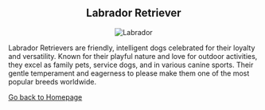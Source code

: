 <div align="center">
  <h2>Labrador Retriever</h2>
</div>
<p align=center>
  <img src="https://images.wagwalkingweb.com/media/daily_wag/blog_articles/hero/1670938235.1927571/fun-facts-about-labrador-retrievers.jpg" alt="Labrador"?

</p>
<p>Labrador Retrievers are friendly, intelligent dogs celebrated for their loyalty and versatility. Known for their playful nature and love for outdoor activities, they excel as family pets, service dogs, and in various canine sports. Their gentle temperament and eagerness to please make them one of the most popular breeds worldwide.</p>

[Go back to Homepage](README.md)
